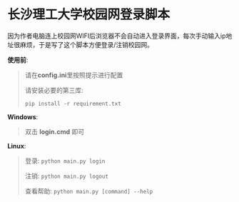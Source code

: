# 长沙理工大学校园网登录脚本

因为作者电脑连上校园网WIFI后浏览器不会自动进入登录界面，每次手动输入ip地址很麻烦，于是写了这个脚本方便登录/注销校园网。

**使用前**:

> 请在**config.ini**里按照提示进行配置
>
> 请安装必要的第三库:
>
> `pip install -r requirement.txt`

**Windows**:

> 双击 **login.cmd** 即可

**Linux**:

> 登录: `python main.py login`
>
> 注销: `python main.py logout`
> 
> 查看帮助: `python main.py [command] --help`
